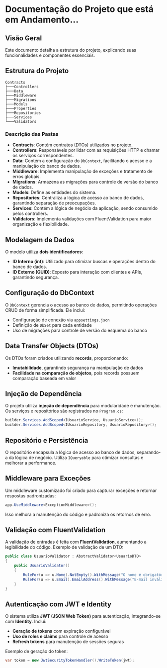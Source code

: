 # Documentação do Projeto que está em Andamento...

## Visão Geral
Este documento detalha a estrutura do projeto, explicando suas funcionalidades e componentes essenciais.

## Estrutura do Projeto

```
Contracts
├───Controllers
├───Data
├───Middleware
├───Migrations
├───Models
├───Properties
├───Repositories
├───Services
└───Validators
```

### Descrição das Pastas

- **Contracts**: Contém contratos (DTOs) utilizados no projeto.
- **Controllers**: Responsáveis por lidar com as requisições HTTP e chamar os serviços correspondentes.
- **Data**: Contém a configuração do `DbContext`, facilitando o acesso e a manipulação do banco de dados.
- **Middleware**: Implementa manipulação de exceções e tratamento de erros globais.
- **Migrations**: Armazena as migrações para controle de versão do banco de dados.
- **Models**: Define as entidades do sistema.
- **Repositories**: Centraliza a lógica de acesso ao banco de dados, garantindo separação de preocupações.
- **Services**: Contém a lógica de negócio da aplicação, sendo consumido pelos controllers.
- **Validators**: Implementa validações com FluentValidation para maior organização e flexibilidade.

## Modelagem de Dados

O modelo utiliza **dois identificadores**:
- **ID Interno (int)**: Utilizado para otimizar buscas e operações dentro do banco de dados.
- **ID Externo (GUID)**: Exposto para interação com clientes e APIs, garantindo segurança.

## Configuração do DbContext

O `DbContext` gerencia o acesso ao banco de dados, permitindo operações CRUD de forma simplificada. Ele inclui:
- Configuração de conexão via `appsettings.json`
- Definição de `DbSet` para cada entidade
- Uso de migrações para controle de versão do esquema do banco

## Data Transfer Objects (DTOs)

Os DTOs foram criados utilizando **records**, proporcionando:
- **Imutabilidade**, garantindo segurança na manipulação de dados
- **Facilidade na comparação de objetos**, pois records possuem comparação baseada em valor

## Injeção de Dependência

O projeto utiliza **injeção de dependência** para modularidade e manutenção.
Os serviços e repositórios são registrados no `Program.cs`:
```csharp
builder.Services.AddScoped<IUsuarioService, UsuarioService>();
builder.Services.AddScoped<IUsuarioRepository, UsuarioRepository>();
```

## Repositório e Persistência

O repositório encapsula a lógica de acesso ao banco de dados, separando-a da lógica de negócio.
Utiliza `IQueryable` para otimizar consultas e melhorar a performance.

## Middleware para Exceções

Um middleware customizado foi criado para capturar exceções e retornar respostas padronizadas:
```csharp
app.UseMiddleware<ExceptionMiddleware>();
```
Isso melhora a manutenção do código e padroniza os retornos de erro.

## Validação com FluentValidation

A validação de entradas é feita com **FluentValidation**, aumentando a legibilidade do código.
Exemplo de validação de um DTO:
```csharp
public class UsuarioValidator : AbstractValidator<UsuarioDTO>
{
    public UsuarioValidator()
    {
        RuleFor(u => u.Nome).NotEmpty().WithMessage("O nome é obrigatório");
        RuleFor(u => u.Email).EmailAddress().WithMessage("E-mail inválido");
    }
}
```

## Autenticação com JWT e Identity

O sistema utiliza **JWT (JSON Web Token)** para autenticação, integrando-se com **Identity**.
Inclui:
- **Geração de tokens** com expiração configurável
- **Uso de roles e claims** para controle de acesso
- **Refresh tokens** para manutenção de sessões seguras

Exemplo de geração do token:
```csharp
var token = new JwtSecurityTokenHandler().WriteToken(jwt);
```



